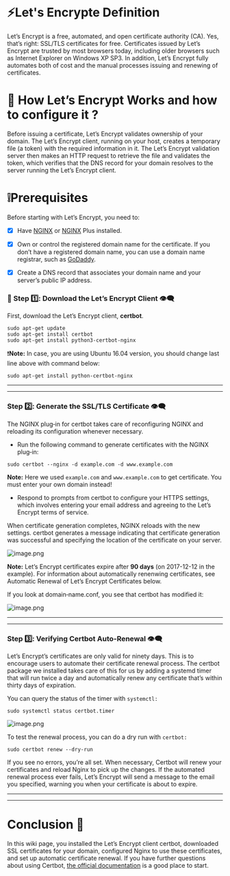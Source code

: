 
# ⚡**Let's Encrypte Definition**
Let’s Encrypt is a free, automated, and open certificate authority (CA). Yes, that’s right: SSL/TLS certificates for free. Certificates issued by Let’s Encrypt are trusted by most browsers today, including older browsers such as Internet Explorer on Windows XP SP3. In addition, Let’s Encrypt fully automates both of cost and the manual processes issuing and renewing of certificates.

# 🚀 **How Let’s Encrypt Works and how to configure it ?**
Before issuing a certificate, Let’s Encrypt validates ownership of your domain. The Let’s Encrypt client, running on your host, creates a temporary file (a token) with the required information in it. The Let’s Encrypt validation server then makes an HTTP request to retrieve the file and validates the token, which verifies that the DNS record for your domain resolves to the server running the Let’s Encrypt client.

# :grey_exclamation:**Prerequisites**
Before starting with Let’s Encrypt, you need to:
- [X] Have [NGINX](https://docs.nginx.com/nginx/admin-guide/installing-nginx/installing-nginx-open-source/) or [NGINX](https://docs.nginx.com/nginx/admin-guide/installing-nginx/installing-nginx-plus/) Plus installed.
- [X] Own or control the registered domain name for the certificate. If you don’t have a registered domain name, you can use a domain name registrar, such as [GoDaddy](https://www.godaddy.com/domains/domain-name-search).
- [X] Create a DNS record that associates your domain name and your server’s public IP address.


### **🏁 Step 1️⃣:** Download the Let’s Encrypt Client 👁️‍🗨️
First, download the Let’s Encrypt client, **certbot**.
```
sudo apt-get update
sudo apt-get install certbot
sudo apt-get install python3-certbot-nginx
```
:exclamation:**Note:**  In case, you are using Ubuntu 16.04 version, you should change last line above with command below:
```
sudo apt-get install python-certbot-nginx
```
---
---

### **Step 2️⃣:** Generate the SSL/TLS Certificate 👁️‍🗨️
The NGINX plug‑in for certbot takes care of reconfiguring NGINX and reloading its configuration whenever necessary.
- Run the following command to generate certificates with the NGINX plug‑in:
```
sudo certbot --nginx -d example.com -d www.example.com
```
**Note:** Here we used `example.com` and `www.example.com` to get certificate. You must enter your own domain instead!
- Respond to prompts from certbot to configure your HTTPS settings, which involves entering your email address and agreeing to the Let’s Encrypt terms of service.

When certificate generation completes, NGINX reloads with the new settings. certbot generates a message indicating that certificate generation was successful and specifying the location of the certificate on your server.

![image.png](/.attachments/image-beb1d80d-44b5-4495-9200-a18a04633d21.png)

**Note:** Let’s Encrypt certificates expire after **90 days** (on 2017-12-12 in the example). For information about automatically renenwing certificates, see Automatic Renewal of Let’s Encrypt Certificates below.

If you look at domain‑name.conf, you see that certbot has modified it:

![image.png](/.attachments/image-432bc817-b7bd-4ce8-bf76-60f2c492a7f6.png)

---
---

### **Step 3️⃣:** Verifying Certbot Auto-Renewal 👁️‍🗨️
Let’s Encrypt’s certificates are only valid for ninety days. This is to encourage users to automate their certificate renewal process. The certbot package we installed takes care of this for us by adding a systemd timer that will run twice a day and automatically renew any certificate that’s within thirty days of expiration.

You can query the status of the timer with `systemctl:`
```
sudo systemctl status certbot.timer
```

![image.png](/.attachments/image-7b9244e3-9ec6-41a0-a379-4195709d6b00.png)

To test the renewal process, you can do a dry run with `certbot:`
```
sudo certbot renew --dry-run
```
If you see no errors, you’re all set. When necessary, Certbot will renew your certificates and reload Nginx to pick up the changes. If the automated renewal process ever fails, Let’s Encrypt will send a message to the email you specified, warning you when your certificate is about to expire.

---
---

# **Conclusion** 🚩
In this wiki page, you installed the Let’s Encrypt client certbot, downloaded SSL certificates for your domain, configured Nginx to use these certificates, and set up automatic certificate renewal. If you have further questions about using Certbot, [the official documentation](https://certbot.eff.org/docs/) is a good place to start.
